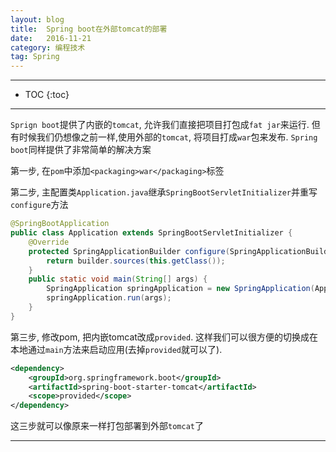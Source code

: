 ```yaml
---
layout: blog
title:  Spring boot在外部tomcat的部署
date:   2016-11-21
category: 编程技术
tag: Spring
---
```




*****

* TOC
{:toc}

*****
`Sprign boot`提供了内嵌的`tomcat`, 允许我们直接把项目打包成`fat jar`来运行. 但有时候我们仍想像之前一样,使用外部的`tomcat`, 将项目打成`war`包来发布. `Spring boot`同样提供了非常简单的解决方案

第一步, 在`pom`中添加`<packaging>war</packaging>`标签

第二步, 主配置类`Application.java`继承`SpringBootServletInitializer`并重写`configure`方法

~~~java
@SpringBootApplication
public class Application extends SpringBootServletInitializer {
    @Override
    protected SpringApplicationBuilder configure(SpringApplicationBuilder builder) {
        return builder.sources(this.getClass());
    }
    public static void main(String[] args) {
        SpringApplication springApplication = new SpringApplication(Application.class);
        springApplication.run(args);
    }
}
~~~

第三步, 修改pom, 把内嵌tomcat改成`provided`. 这样我们可以很方便的切换成在本地通过`main`方法来启动应用(去掉`provided`就可以了).

~~~xml
<dependency>
    <groupId>org.springframework.boot</groupId>
    <artifactId>spring-boot-starter-tomcat</artifactId>
    <scope>provided</scope>
</dependency>
~~~
这三步就可以像原来一样打包部署到外部`tomcat`了

*****
